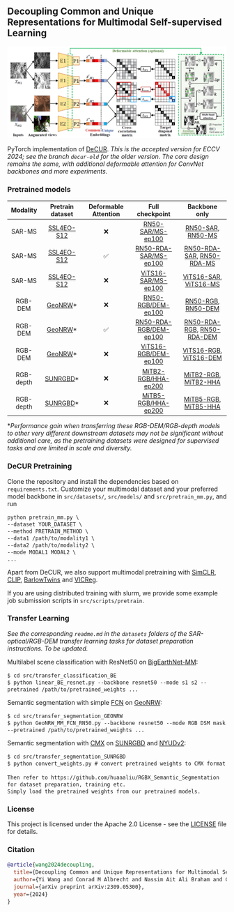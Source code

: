 ## Decoupling Common and Unique Representations for Multimodal Self-supervised Learning


<p align="center">
  <img width="800" alt="decur main structure" src="assets/decur_eccv.png">
</p>

PyTorch implementation of [DeCUR](https://arxiv.org/abs/2309.05300). *This is the accepted version for ECCV 2024; see the branch `decur-old` for the older version. The core design remains the same, with additional deformable attention for ConvNet backbones and more experiments.*


### Pretrained models

| Modality | Pretrain dataset | Deformable Attention  | Full checkpoint | Backbone only |
| :---: | :---: | :---: | :---: | :---: | 
SAR-MS | [SSL4EO-S12](https://github.com/zhu-xlab/SSL4EO-S12) | ❌ | [RN50-SAR/MS-ep100](https://huggingface.co/wangyi111/DeCUR/resolve/main/rn50_ssl4eo-s12_joint_decur_ep100.pth) | [RN50-SAR](https://huggingface.co/wangyi111/DeCUR/resolve/main/rn50_ssl4eo-s12_sar_decur_ep100.pth), [RN50-MS](https://huggingface.co/wangyi111/DeCUR/resolve/main/rn50_ssl4eo-s12_ms_decur_ep100.pth) |
SAR-MS | [SSL4EO-S12](https://github.com/zhu-xlab/SSL4EO-S12) | ✅ | [RN50-RDA-SAR/MS-ep100](https://huggingface.co/wangyi111/DeCUR/resolve/main/rn50_rda_ssl4eo-s12_joint_decur_ep100.pth) | [RN50-RDA-SAR](https://huggingface.co/wangyi111/DeCUR/resolve/main/rn50_rda_ssl4eo-s12_sar_decur_ep100.pth), [RN50-RDA-MS](https://huggingface.co/wangyi111/DeCUR/resolve/main/rn50_rda_ssl4eo-s12_ms_decur_ep100.pth) |
SAR-MS | [SSL4EO-S12](https://github.com/zhu-xlab/SSL4EO-S12) | ❌ | [ViTS16-SAR/MS-ep100](https://huggingface.co/wangyi111/DeCUR/resolve/main/vits16_ssl4eo-s12_joint_decur_ep100.pth) | [ViTS16-SAR](https://huggingface.co/wangyi111/DeCUR/resolve/main/vits16_ssl4eo-s12_sar_decur_ep100.pth), [ViTS16-MS](https://huggingface.co/wangyi111/DeCUR/resolve/main/vits16_ssl4eo-s12_ms_decur_ep100.pth) |
RGB-DEM | [GeoNRW](https://ieee-dataport.org/open-access/geonrw)* | ❌ | [RN50-RGB/DEM-ep100](https://huggingface.co/wangyi111/DeCUR/resolve/main/rn50_geonrw_joint_decur_ep100.pth) | [RN50-RGB](https://huggingface.co/wangyi111/DeCUR/resolve/main/rn50_geonrw_rgb_decur_ep100.pth), [RN50-DEM](https://huggingface.co/wangyi111/DeCUR/resolve/main/rn50_geonrw_dem_decur_ep100.pth) |
RGB-DEM | [GeoNRW](https://ieee-dataport.org/open-access/geonrw)* | ✅ | [RN50-RDA-RGB/DEM-ep100](https://huggingface.co/wangyi111/DeCUR/resolve/main/rn50_rda_geonrw_joint_decur_ep100.pth) | [RN50-RDA-RGB](https://huggingface.co/wangyi111/DeCUR/resolve/main/rn50_rda_geonrw_rgb_decur_ep100.pth), [RN50-RDA-DEM](https://huggingface.co/wangyi111/DeCUR/resolve/main/rn50_rda_geonrw_dem_decur_ep100.pth) |
RGB-DEM | [GeoNRW](https://ieee-dataport.org/open-access/geonrw)* | ❌ | [ViTS16-RGB/DEM-ep100](https://huggingface.co/wangyi111/DeCUR/resolve/main/vits16_geonrw_joint_decur_ep100.pth) | [ViTS16-RGB](https://huggingface.co/wangyi111/DeCUR/resolve/main/vits16_geonrw_rgb_decur_ep100.pth), [ViTS16-DEM](https://huggingface.co/wangyi111/DeCUR/resolve/main/vits16_geonrw_dem_decur_ep100.pth) |
RGB-depth | [SUNRGBD](https://rgbd.cs.princeton.edu/)* | ❌ |[MiTB2-RGB/HHA-ep200](https://huggingface.co/wangyi111/DeCUR/resolve/main/mitb2_sunrgbd_rgb_hha_decur_ep200.pth) | [MiTB2-RGB](https://huggingface.co/wangyi111/DeCUR/resolve/main/mitb2_sunrgbd_backbone_rgb_decur_ep200.pth), [MiTB2-HHA](https://huggingface.co/wangyi111/DeCUR/resolve/main/mitb2_sunrgbd_backbone_hha_decur_ep200.pth) |
RGB-depth | [SUNRGBD](https://rgbd.cs.princeton.edu/)* | ❌ |[MiTB5-RGB/HHA-ep200](https://huggingface.co/wangyi111/DeCUR/resolve/main/mitb5_sunrgbd_rgb_hha_decur_ep200.pth) | [MiTB5-RGB](https://huggingface.co/wangyi111/DeCUR/resolve/main/mitb5_sunrgbd_backbone_rgb_decur_ep200.pth), [MiTB5-HHA](https://huggingface.co/wangyi111/DeCUR/resolve/main/mitb5_sunrgbd_backbone_hha_decur_ep200.pth) |

**Performance gain when transferring these RGB-DEM/RGB-depth models to other very different downstream datasets may not be significant without additional care, as the pretraining datasets were designed for supervised tasks and are limited in scale and diversity.*


### DeCUR Pretraining

Clone the repository and install the dependencies based on `requirements.txt`. Customize your multimodal dataset and your preferred model backbone in `src/datasets/`, `src/models/` and `src/pretrain_mm.py`, and run 

```
python pretrain_mm.py \
--dataset YOUR_DATASET \
--method PRETRAIN_METHOD \
--data1 /path/to/modality1 \
--data2 /path/to/modality2 \
--mode MODAL1 MODAL2 \
...
```

Apart from DeCUR, we also support multimodal pretraining with [SimCLR](https://arxiv.org/abs/2002.05709), [CLIP](https://arxiv.org/abs/2103.00020), [BarlowTwins](https://arxiv.org/abs/2103.03230v3) and [VICReg](https://arxiv.org/abs/2105.04906).

If you are using distributed training with slurm, we provide some example job submission scripts in `src/scripts/pretrain`.

### Transfer Learning

*See the corresponding `readme.md` in the `datasets` folders of the SAR-optical/RGB-DEM transfer learning tasks for dataset preparation instructions. To be updated.*

Multilabel scene classification with ResNet50 on [BigEarthNet-MM](https://arxiv.org/abs/2105.07921):

```
$ cd src/transfer_classification_BE
$ python linear_BE_resnet.py --backbone resnet50 --mode s1 s2 --pretrained /path/to/pretrained_weights ...
```

Semantic segmentation with simple [FCN](https://arxiv.org/abs/1411.4038) on [GeoNRW](https://ieee-dataport.org/open-access/geonrw):

```
$ cd src/transfer_segmentation_GEONRW
$ python GeoNRW_MM_FCN_RN50.py --backbone resnet50 --mode RGB DSM mask --pretrained /path/to/pretrained_weights ...
```

Semantic segmentation with [CMX](https://arxiv.org/abs/2203.04838) on [SUNRGBD](https://rgbd.cs.princeton.edu/) and [NYUDv2](https://cs.nyu.edu/~silberman/datasets/nyu_depth_v2.html): 

```
$ cd src/transfer_segmentation_SUNRGBD
$ python convert_weights.py # convert pretrained weights to CMX format

Then refer to https://github.com/huaaaliu/RGBX_Semantic_Segmentation for dataset preparation, training etc.
Simply load the pretrained weights from our pretrained models. 
```

### License

This project is licensed under the Apache 2.0 License - see the [LICENSE](LICENSE) file for details.


### Citation
```BibTeX
@article{wang2024decoupling,
  title={Decoupling Common and Unique Representations for Multimodal Self-supervised Learning},
  author={Yi Wang and Conrad M Albrecht and Nassim Ait Ali Braham and Chenying Liu and Zhitong Xiong and Xiao Xiang Zhu},
  journal={arXiv preprint arXiv:2309.05300},
  year={2024}
}
```
